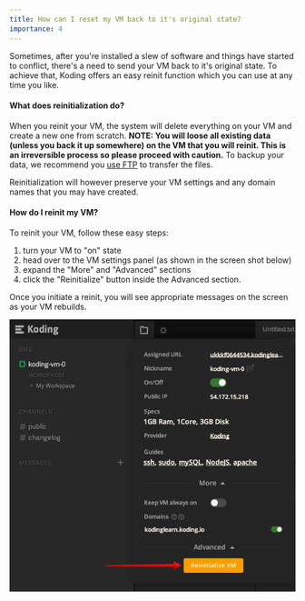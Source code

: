 ```yaml
---
title: How can I reset my VM back to it's original state?
importance: 4
---
```


Sometimes, after you're installed a slew of software and things have started to conflict,
there's a need to send your VM back to it's original state. To achieve that, Koding offers
an easy reinit function which you can use at any time you like. 

#### What does reinitialization do?
When you reinit your VM, the system will delete everything on your VM and create a new one from
scratch. **NOTE: You will loose all existing data (unless you back it up somewhere) on the VM
that you will reinit. This is an irreversible process so please proceed with caution.** To backup
your data, we recommend you [use FTP](http://learn.koding.com/guides/setting-up-ftp-on-koding/) 
to transfer the files.

Reinitialization will however preserve your VM settings and any domain names that you may have created.

#### How do I reinit my VM?
To reinit your VM, follow these easy steps:
1. turn your VM to "on" state
2. head over to the VM settings panel (as shown in the screen shot below)
3. expand the "More" and "Advanced" sections
4. click the "Reinitialize" button inside the Advanced section.

Once you initiate a reinit, you will see appropriate messages on the screen as your VM rebuilds.


![VM Reinit](reinit.png)